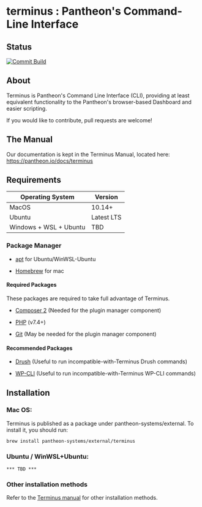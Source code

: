 # terminus : Pantheon's Command-Line Interface

## Status

[![Commit Build](https://github.com/pantheon-systems/terminus/actions/workflows/ci.yml/badge.svg?branch=v3.0)](https://github.com/pantheon-systems/terminus/actions/workflows/ci.yml)

## About

Terminus is Pantheon's Command Line Interface (CLI), providing at least equivalent functionality to the Pantheon's
browser-based Dashboard and easier scripting.

If you would like to contribute, pull requests are welcome!

## The Manual

Our documentation is kept in the Terminus Manual, located here: https://pantheon.io/docs/terminus

## Requirements

| Operating System       | Version    |
|------------------------|------------|
| MacOS                  | 10.14+     |
| Ubuntu                 | Latest LTS |
| Windows + WSL + Ubuntu | TBD        |

### Package Manager

- [apt](https://ubuntu.com/server/docs/package-management) for Ubuntu/WinWSL-Ubuntu

- [Homebrew](https://brew.sh) for mac

#### Required Packages

These packages are required to take full advantage of Terminus.

- [Composer 2](https://getcomposer.org) (Needed for the plugin manager component)

- [PHP](https://www.php.net) (v7.4+)

- [Git](https://help.github.com/articles/set-up-git/) (May be needed for the plugin manager component)

#### Recommended Packages

- [Drush](http://docs.drush.org/en/master/install/) (Useful to run incompatible-with-Terminus Drush commands)

- [WP-CLI](http://wp-cli.org/) (Useful to run incompatible-with-Terminus WP-CLI commands)


## Installation

### Mac OS:

Terminus is published as a package under pantheon-systems/external. To install it, you should run:

```
brew install pantheon-systems/external/terminus
```

### Ubuntu / WinWSL+Ubuntu:

`*** TBD ***`

### Other installation methods

Refer to the [Terminus manual](https://pantheon.io/docs/terminus/install#install-terminus) for other installation methods.
